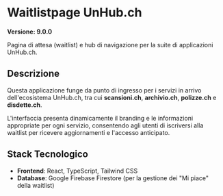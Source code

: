 # Waitlistpage UnHub.ch

**Versione: 9.0.0**

Pagina di attesa (waitlist) e hub di navigazione per la suite di applicazioni UnHub.ch.

## Descrizione

Questa applicazione funge da punto di ingresso per i servizi in arrivo dell'ecosistema UnHub.ch, tra cui **scansioni.ch**, **archivio.ch**, **polizze.ch** e **disdette.ch**. 

L'interfaccia presenta dinamicamente il branding e le informazioni appropriate per ogni servizio, consentendo agli utenti di iscriversi alla waitlist per ricevere aggiornamenti e l'accesso anticipato.

## Stack Tecnologico

- **Frontend**: React, TypeScript, Tailwind CSS
- **Database**: Google Firebase Firestore (per la gestione dei "Mi piace" della waitlist)
